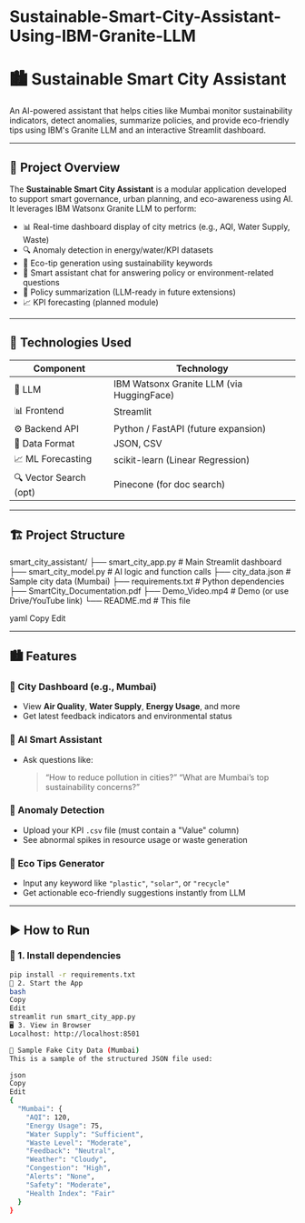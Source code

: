# Sustainable-Smart-City-Assistant-Using-IBM-Granite-LLM
# 🏙️ Sustainable Smart City Assistant

An AI-powered assistant that helps cities like Mumbai monitor sustainability indicators, detect anomalies, summarize policies, and provide eco-friendly tips using IBM's Granite LLM and an interactive Streamlit dashboard.

---

## 📌 Project Overview

The **Sustainable Smart City Assistant** is a modular application developed to support smart governance, urban planning, and eco-awareness using AI. It leverages IBM Watsonx Granite LLM to perform:

- 📊 Real-time dashboard display of city metrics (e.g., AQI, Water Supply, Waste)
- 🔍 Anomaly detection in energy/water/KPI datasets
- 🌱 Eco-tip generation using sustainability keywords
- 💬 Smart assistant chat for answering policy or environment-related questions
- 📄 Policy summarization (LLM-ready in future extensions)
- 📈 KPI forecasting (planned module)

---

## 🧠 Technologies Used

| Component             | Technology                             |
|----------------------|-----------------------------------------|
| 🧠 LLM                | IBM Watsonx Granite LLM (via HuggingFace) |
| 📊 Frontend           | Streamlit                               |
| ⚙️ Backend API        | Python / FastAPI (future expansion)     |
| 📁 Data Format        | JSON, CSV                               |
| 📈 ML Forecasting     | scikit-learn (Linear Regression)        |
| 🔍 Vector Search (opt)| Pinecone (for doc search)               |

---

## 🏗️ Project Structure

smart_city_assistant/
├── smart_city_app.py # Main Streamlit dashboard
├── smart_city_model.py # AI logic and function calls
├── city_data.json # Sample city data (Mumbai)
├── requirements.txt # Python dependencies
├── SmartCity_Documentation.pdf
├── Demo_Video.mp4 # Demo (or use Drive/YouTube link)
└── README.md # This file

yaml
Copy
Edit

---

## 🏙️ Features

### 🌇 City Dashboard (e.g., Mumbai)
- View **Air Quality**, **Water Supply**, **Energy Usage**, and more
- Get latest feedback indicators and environmental status

### 🧠 AI Smart Assistant
- Ask questions like:
  > “How to reduce pollution in cities?”
  > “What are Mumbai’s top sustainability concerns?”

### 🚨 Anomaly Detection
- Upload your KPI `.csv` file (must contain a "Value" column)
- See abnormal spikes in resource usage or waste generation

### 🌱 Eco Tips Generator
- Input any keyword like `"plastic"`, `"solar"`, or `"recycle"`
- Get actionable eco-friendly suggestions instantly from LLM

---

## ▶️ How to Run

### 🔧 1. Install dependencies

```bash
pip install -r requirements.txt
🚀 2. Start the App
bash
Copy
Edit
streamlit run smart_city_app.py
🖥️ 3. View in Browser
Localhost: http://localhost:8501

🧪 Sample Fake City Data (Mumbai)
This is a sample of the structured JSON file used:

json
Copy
Edit
{
  "Mumbai": {
    "AQI": 120,
    "Energy Usage": 75,
    "Water Supply": "Sufficient",
    "Waste Level": "Moderate",
    "Feedback": "Neutral",
    "Weather": "Cloudy",
    "Congestion": "High",
    "Alerts": "None",
    "Safety": "Moderate",
    "Health Index": "Fair"
  }
}
